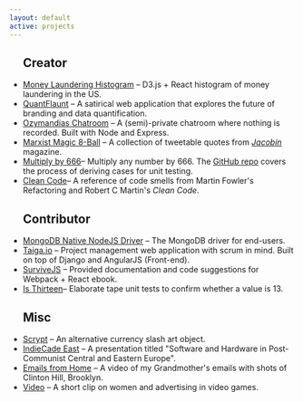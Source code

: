 ```yaml
---
layout: default
active: projects
---
```

<div class="page-section short" id="about" name="about">
    <div class="container">
        <div class="row">
            <div class="col-md-12 col-lg-12">
               <ul>
                <h2 class="projects">Creator</h2>
                <li class="projects"><a class="link" href='http://jamesanaipakos.com/money-laundering-chart/'>Money Laundering Histogram</a> – D3.js + React histogram of money laundering in the US.</li>
                <li class="projects"><a class="link" href='/quantflaunt'>QuantFlaunt</a> – A satirical web application that explores the future of branding and data quantification.</li>
                <li class="projects"><a class="link"  href='http://secretchat.herokuapp.com/'>Ozymandias Chatroom</a> – A (semi)-private chatroom where nothing is recorded. Built with Node and Express.</li>
                <li class="projects"><a class="link" href='http://jamesanaipakos.com/Marx-Magic-8-ball'>Marxist Magic 8-Ball</a> – A collection of tweetable quotes from <a href="https:jacobinmag.com" class="link"><em>Jacobin</em></a> magazine.</li>
                <li class="projects"><a class="link" href='multiply-by-666/'>Multiply by 666</a>– Multiply any number by 666. The <a class="link" href="https://github.com/janaipakos/multiply-by-666">GitHub repo</a> covers the process of deriving cases for unit testing.</li>
                <li class="projects"><a class="link"  href='https://github.com/janaipakos/Clean-Code-Smells-and-Heuristics'>Clean Code</a>– A reference of code smells from Martin Fowler's Refactoring and Robert C Martin's <em>Clean Code</em>.</li>
                <h2 class="projects">Contributor</h2>
                <li class="projects"><a class="link" href="https://github.com/mongodb/node-mongodb-native" alt="MongoDB">MongoDB Native NodeJS Driver</a> – The MongoDB driver for end-users.</li>
                <li class="projects"><a class="link" href="http://taiga.io" alt="Taiga">Taiga.io</a> – Project management web application with scrum in mind. Built on top of Django and AngularJS (Front-end).</li>
                <li class="projects"><a class="link" href="http://survivejs.com/" alt="SurviveJS">SurviveJS</a> – Provided documentation and code suggestions for Webpack + React ebook.</li>
                <li class="projects"><a class="link"  href='https://github.com/janaipakos/is-thirteen'>Is Thirteen</a>– Elaborate tape unit tests to confirm whether a value is 13.</li>
                <h2 class="projects">Misc</h2>
                <li class="projects"><a class="link" href='http://csalateral.org/issue3/ecologies/boluk'>Scrypt</a> – An alternative currency slash art object.</li>
                <li class="projects"><a class="link"  href='http://sched.co/2AhK'>IndieCade East</a> – A presentation titled "Software and Hardware in Post-Communist Central and Eastern Europe".</li>
                <li class="projects"><a class="link"  title="Letters YouTube" href='https://www.youtube.com/watch?v=AOa1aX8Ehek'>Emails from Home</a> – A video of my Grandmother's emails with shots of Clinton Hill, Brooklyn.</li>
                <li class="projects"><a class="link"  href="https://www.youtube.com/watch?v=u0J6l82ipT0" title="Fiction YouTube" >Video</a> – A short clip on women and advertising in video games.</li>
               </ul>
            </div>
        </div>
    </div>
</div>
